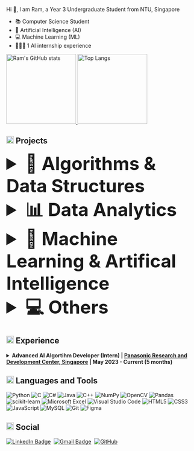 Hi 👋,  I am Ram, a Year 3 Undergraduate Student from NTU, Singapore
- 📚 Computer Science Student
- 🤖 Artificial Intelligence (AI)
- 💻 Machine Learning (ML)
- 👨🏻‍💻 1 AI internship experience

<!---
r4mp4g3r/r4mp4g3r is a ✨ special ✨ repository because its `README.md` (this file) appears on your GitHub profile.
You can click the Preview link to take a look at your changes.
--->

[<img src="https://github-readme-stats.vercel.app/api?username=r4mp4g3r&count_private=true&show_icons=true&include_all_commits=true&role=OWNER,ORGANIZATION_MEMBER,COLLABORATOR" alt="Ram's GitHub stats" height="185px" /> <img src="https://github-readme-stats-one-bice.vercel.app/api/top-langs/?username=r4mp4g3r&layout=compact&langs_count=8&role=OWNER,COLLABORATOR&hide=jupyter%20notebook" alt="Top Langs" height="185px" />](https://github.com/r4mp4g3r#gh-light-mode-only)


## <img src="https://user-images.githubusercontent.com/59118459/169634505-a0855753-58ab-4367-96a7-4976041e21f6.gif" alt="nkoRave" width="20px" height="20px"/> Projects

<details>
  <summary style="font-size: 3rem; font-weight: bold">🧠 Algorithms & Data Structures </summary>
</details>

<details>
  <summary style="font-size: 3rem; font-weight: bold">📊 Data Analytics </summary>
</details>

<details>
  <summary style="font-size: 3rem; font-weight: bold">🤖 Machine Learning & Artifical Intelligence</summary>
</details>

<details>
  <summary style="font-size: 3rem; font-weight: bold">💻 Others</summary>
</details>

## <img src="https://user-images.githubusercontent.com/59118459/169634429-3f826467-8740-42d8-ab8b-1857cd405fd9.gif" alt="BugcatWork" width="20px" height="20px"/> Experience


<details>
  <summary><b> Advanced AI Algortihm Developer (Intern) | <a href="https://research.sg.panasonic.com" target="_blank">Panasonic Research and Development Center, Singapore</a> | May 2023 - Current (5 months) </b></summary>
  <dl>
   <br/>
   
      📚 𝗧𝗲𝗰𝗵 𝗦𝘁𝗮𝗰𝗸:
      - Python, C, C++, html, JavaScript
      
  </dl>
</details>

## <img src="https://user-images.githubusercontent.com/59118459/169634580-cf0d3886-3703-4ab7-8b28-f4aa869541a2.gif" alt="BunnyStudyRead" width="20px" height="20px"/> Languages and Tools

![Python](https://img.shields.io/badge/Python-3670A0?style=flat-square&logo=python&logoColor=ffdd54)
![C](https://img.shields.io/badge/C-%2300599C.svg?style=flat-square&logo=c&logoColor=white)
![C#](https://img.shields.io/badge/C%23-%23239120.svg?style=flat-square&logo=c-sharp&logoColor=white)
![Java](https://img.shields.io/badge/Java-%23ED8B00.svg?style=flat-square&logo=java&logoColor=white)
![C++](https://img.shields.io/badge/C++-%2300599C.svg?style=flat-square&logo=c%2B%2B&logoColor=white)
![NumPy](https://img.shields.io/badge/numpy-%23013243.svg?style=flat-square&logo=numpy&logoColor=white)
![OpenCV](https://img.shields.io/badge/opencv-%23white.svg?style=flat-square&logo=opencv&logoColor=white)
![Pandas](https://img.shields.io/badge/pandas-%23150458.svg?style=flat-square&logo=pandas&logoColor=white)
![scikit-learn](https://img.shields.io/badge/scikit--learn-%23F7931E.svg?style=flat-square&logo=scikit-learn&logoColor=white)
![Microsoft Excel](https://img.shields.io/badge/Microsoft_Excel-217346?style=flat-square&logo=microsoft-excel&logoColor=white)
![Visual Studio Code](https://img.shields.io/badge/Visual%20Studio%20Code-0078d7.svg?style=flat-square&logo=visual-studio-code&logoColor=white)
![HTML5](https://img.shields.io/badge/-HTML5-%23E34F26.svg?style=flat-square&logo=html5&logoColor=white)
![CSS3](https://img.shields.io/badge/-CSS3-%231572B6.svg?style=flat-square&logo=css3&logoColor=white)
![JavaScript](https://img.shields.io/badge/-JavaScript-%23F7DF1C?style=flat-square&logo=javascript&logoColor=000000&labelColor=%23F7DF1C&color=%23FFCE5A)
![MySQL](https://img.shields.io/badge/MySQL-5ac4f2?style=flat-square&logo=mysql&logoColor=darkblue)
![Git](https://img.shields.io/badge/-Git-%23F05033.svg?style=flat-square&logo=git&logoColor=white)
![Figma](https://img.shields.io/badge/-Figma-%23F24E1E.svg?style=flat-square&logo=figma&logoColor=white)


## <img src="https://user-images.githubusercontent.com/59118459/193049628-b56bba85-b2da-4d04-8bd1-7f79ea015feb.gif" alt="mewheart" width="20px" height="20px" /> Social

[![LinkedIn Badge](https://img.shields.io/badge/-Pachigulla_Ramtej-blue?style=flat-square&logo=Linkedin&logoColor=white&link=https://www.linkedin.com/in/pachigulla-ramtej/)](https://www.linkedin.com/in/pachigulla-ramtej/)&nbsp;
[![Gmail Badge](https://img.shields.io/badge/-RAMTEJ001@e.ntu.edu.sg-blue?style=flat-square&logo=microsoftoutlook&logoColor=white)](mailto:RAMTEJ001@e.ntu.edu.sg)&nbsp;
[![GitHub](https://img.shields.io/github/followers/r4mp4g3r?style=social&label=Follow)](https://github.com/r4mp4g3r)


</p>
